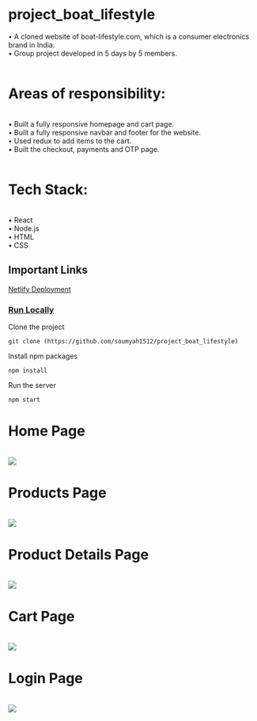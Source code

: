 # project_boat_lifestyle
• A cloned website of boat-lifestyle.com, which is a consumer electronics brand in India. <br>
• Group project developed in 5 days by 5 members.
<br>
<br>
<h1>Areas of responsibility:</h1><br>
• Built a fully responsive homepage and cart page. <br>
• Built a fully responsive navbar and footer for the website. <br>
• Used redux to add items to the cart. <br>
• Built the checkout, payments and OTP page.
<br>
<br>
<h1>Tech Stack:</h1> <br>
• React <br>
• Node.js <br>
• HTML <br>
• CSS <br>

## Important Links
<a href="https://tangerine-sunshine-7e926e.netlify.app/">Netlify Deployment</a>

### <u>Run Locally</u>

Clone the project

```
git clone (https://github.com/soumyah1512/project_boat_lifestyle)
```

Install npm packages

```
npm install
```

Run the server

```
npm start
```



<h1>Home Page</h1>

<br>

<img src="https://user-images.githubusercontent.com/93468404/167298792-608ffa07-4eaa-4402-a806-ca3ae2c9789b.png">
<br>

<h1>Products Page</h1>

<br>

<img src="https://user-images.githubusercontent.com/93468404/167298802-42fe243a-5547-4db5-b611-6f12c0953c12.png">
<br>

<h1>Product Details Page</h1>

<br>

<img src="https://user-images.githubusercontent.com/93468404/167298864-0d92138b-427d-4a68-bb35-3fca73dc62c7.png">
<br>

<h1>Cart Page</h1>

<br>

<img src="https://user-images.githubusercontent.com/93468404/167298893-db93fde3-e039-4f47-92d6-ab992e362dc7.png">
<br>

<h1>Login Page</h1>

<br>

<img src="https://user-images.githubusercontent.com/93468404/167298926-93a81b61-0ac8-44f6-8f70-af3dac586a89.png">
<br>
<br>

